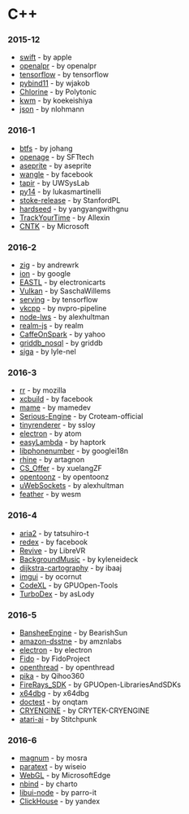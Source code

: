 # C++


### 2015-12
- [swift](https://github.com/apple/swift) - by apple
- [openalpr](https://github.com/openalpr/openalpr) - by openalpr
- [tensorflow](https://github.com/tensorflow/tensorflow) - by tensorflow
- [pybind11](https://github.com/wjakob/pybind11) - by wjakob
- [Chlorine](https://github.com/Polytonic/Chlorine) - by Polytonic
- [kwm](https://github.com/koekeishiya/kwm) - by koekeishiya
- [json](https://github.com/nlohmann/json) - by nlohmann

### 2016-1
- [btfs](https://github.com/johang/btfs) - by johang
- [openage](https://github.com/SFTtech/openage) - by SFTtech
- [aseprite](https://github.com/aseprite/aseprite) - by aseprite
- [wangle](https://github.com/facebook/wangle) - by facebook
- [tapir](https://github.com/UWSysLab/tapir) - by UWSysLab
- [py14](https://github.com/lukasmartinelli/py14) - by lukasmartinelli
- [stoke-release](https://github.com/StanfordPL/stoke-release) - by StanfordPL
- [hardseed](https://github.com/yangyangwithgnu/hardseed) - by yangyangwithgnu
- [TrackYourTime](https://github.com/Allexin/TrackYourTime) - by Allexin
- [CNTK](https://github.com/Microsoft/CNTK) - by Microsoft

### 2016-2
- [zig](https://github.com/andrewrk/zig) - by andrewrk
- [ion](https://github.com/google/ion) - by google
- [EASTL](https://github.com/electronicarts/EASTL) - by electronicarts
- [Vulkan](https://github.com/SaschaWillems/Vulkan) - by SaschaWillems
- [serving](https://github.com/tensorflow/serving) - by tensorflow
- [vkcpp](https://github.com/nvpro-pipeline/vkcpp) - by nvpro-pipeline
- [node-lws](https://github.com/alexhultman/node-lws) - by alexhultman
- [realm-js](https://github.com/realm/realm-js) - by realm
- [CaffeOnSpark](https://github.com/yahoo/CaffeOnSpark) - by yahoo
- [griddb_nosql](https://github.com/griddb/griddb_nosql) - by griddb
- [siga](https://github.com/lyle-nel/siga) - by lyle-nel

### 2016-3
- [rr](https://github.com/mozilla/rr) - by mozilla
- [xcbuild](https://github.com/facebook/xcbuild) - by facebook
- [mame](https://github.com/mamedev/mame) - by mamedev
- [Serious-Engine](https://github.com/Croteam-official/Serious-Engine) - by Croteam-official
- [tinyrenderer](https://github.com/ssloy/tinyrenderer) - by ssloy
- [electron](https://github.com/atom/electron) - by atom
- [easyLambda](https://github.com/haptork/easyLambda) - by haptork
- [libphonenumber](https://github.com/googlei18n/libphonenumber) - by googlei18n
- [rhine](https://github.com/artagnon/rhine) - by artagnon
- [CS_Offer](https://github.com/xuelangZF/CS_Offer) - by xuelangZF
- [opentoonz](https://github.com/opentoonz/opentoonz) - by opentoonz
- [uWebSockets](https://github.com/alexhultman/uWebSockets) - by alexhultman
- [feather](https://github.com/wesm/feather) - by wesm

### 2016-4
- [aria2](https://github.com/tatsuhiro-t/aria2) - by tatsuhiro-t
- [redex](https://github.com/facebook/redex) - by facebook
- [Revive](https://github.com/LibreVR/Revive) - by LibreVR
- [BackgroundMusic](https://github.com/kyleneideck/BackgroundMusic) - by kyleneideck
- [dijkstra-cartography](https://github.com/ibaaj/dijkstra-cartography) - by ibaaj
- [imgui](https://github.com/ocornut/imgui) - by ocornut
- [CodeXL](https://github.com/GPUOpen-Tools/CodeXL) - by GPUOpen-Tools
- [TurboDex](https://github.com/asLody/TurboDex) - by asLody

### 2016-5
- [BansheeEngine](https://github.com/BearishSun/BansheeEngine) - by BearishSun
- [amazon-dsstne](https://github.com/amznlabs/amazon-dsstne) - by amznlabs
- [electron](https://github.com/electron/electron) - by electron
- [Fido](https://github.com/FidoProject/Fido) - by FidoProject
- [openthread](https://github.com/openthread/openthread) - by openthread
- [pika](https://github.com/Qihoo360/pika) - by Qihoo360
- [FireRays_SDK](https://github.com/GPUOpen-LibrariesAndSDKs/FireRays_SDK) - by GPUOpen-LibrariesAndSDKs
- [x64dbg](https://github.com/x64dbg/x64dbg) - by x64dbg
- [doctest](https://github.com/onqtam/doctest) - by onqtam
- [CRYENGINE](https://github.com/CRYTEK-CRYENGINE/CRYENGINE) - by CRYTEK-CRYENGINE
- [atari-ai](https://github.com/Stitchpunk/atari-ai) - by Stitchpunk

### 2016-6
- [magnum](https://github.com/mosra/magnum) - by mosra
- [paratext](https://github.com/wiseio/paratext) - by wiseio
- [WebGL](https://github.com/MicrosoftEdge/WebGL) - by MicrosoftEdge
- [nbind](https://github.com/charto/nbind) - by charto
- [libui-node](https://github.com/parro-it/libui-node) - by parro-it
- [ClickHouse](https://github.com/yandex/ClickHouse) - by yandex
